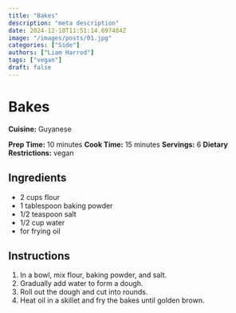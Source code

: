 ```yaml
---
title: "Bakes"
description: "meta description"
date: 2024-12-10T11:51:14.697484Z
image: "/images/posts/01.jpg"
categories: ["Side"]
authors: ["Liam Harrod"]
tags: ["vegan"]
draft: false
---
```


# Bakes

**Cuisine:** Guyanese

**Prep Time:** 10 minutes
**Cook Time:** 15 minutes
**Servings:** 6
**Dietary Restrictions:** vegan

## Ingredients

- 2 cups flour
- 1 tablespoon baking powder
- 1/2 teaspoon salt
- 1/2 cup water
- for frying  oil

## Instructions

1. In a bowl, mix flour, baking powder, and salt.
2. Gradually add water to form a dough.
3. Roll out the dough and cut into rounds.
4. Heat oil in a skillet and fry the bakes until golden brown.
